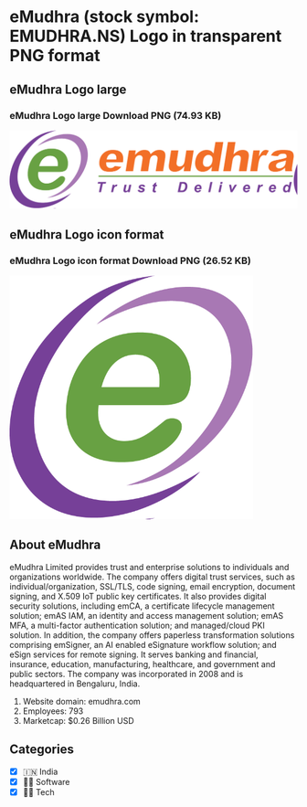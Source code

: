 # eMudhra (stock symbol: EMUDHRA.NS) Logo in transparent PNG format

## eMudhra Logo large

### eMudhra Logo large Download PNG (74.93 KB)

![eMudhra Logo large Download PNG (74.93 KB)](/img/orig/EMUDHRA.NS_BIG-190af00e.png)

## eMudhra Logo icon format

### eMudhra Logo icon format Download PNG (26.52 KB)

![eMudhra Logo icon format Download PNG (26.52 KB)](/img/orig/EMUDHRA.NS-8199700a.png)

## About eMudhra

eMudhra Limited provides trust and enterprise solutions to individuals and organizations worldwide. The company offers digital trust services, such as individual/organization, SSL/TLS, code signing, email encryption, document signing, and X.509 IoT public key certificates. It also provides digital security solutions, including emCA, a certificate lifecycle management solution; emAS IAM, an identity and access management solution; emAS MFA, a multi-factor authentication solution; and managed/cloud PKI solution. In addition, the company offers paperless transformation solutions comprising emSigner, an AI enabled eSignature workflow solution; and eSign services for remote signing. It serves banking and financial, insurance, education, manufacturing, healthcare, and government and public sectors. The company was incorporated in 2008 and is headquartered in Bengaluru, India.

1. Website domain: emudhra.com
2. Employees: 793
3. Marketcap: $0.26 Billion USD


## Categories
- [x] 🇮🇳 India
- [x] 👨‍💻 Software
- [x] 👩‍💻 Tech
